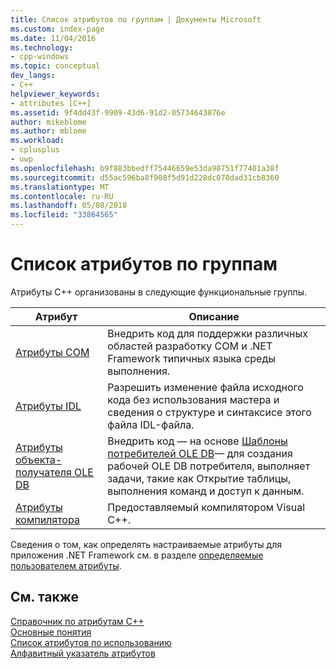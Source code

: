 ```yaml
---
title: Список атрибутов по группам | Документы Microsoft
ms.custom: index-page
ms.date: 11/04/2016
ms.technology:
- cpp-windows
ms.topic: conceptual
dev_langs:
- C++
helpviewer_keywords:
- attributes [C++]
ms.assetid: 9f4dd43f-9909-43d6-91d2-05734643876e
author: mikeblome
ms.author: mblome
ms.workload:
- cplusplus
- uwp
ms.openlocfilehash: b9f883bbedff75446659e53da98751f77401a38f
ms.sourcegitcommit: d55ac596ba8f908f5d91d228dc070dad31cb8360
ms.translationtype: MT
ms.contentlocale: ru-RU
ms.lasthandoff: 05/08/2018
ms.locfileid: "33864565"
---
```

# <a name="attributes-by-group"></a>Список атрибутов по группам
Атрибуты C++ организованы в следующие функциональные группы.  
  
|Атрибут|Описание|  
|---------------|-----------------|  
|[Атрибуты COM](../windows/com-attributes.md)|Внедрить код для поддержки различных областей разработку COM и .NET Framework типичных языка среды выполнения.|  
|[Атрибуты IDL](../windows/idl-attributes.md)|Разрешить изменение файла исходного кода без использования мастера и сведения о структуре и синтаксисе этого файла IDL-файла.|  
|[Атрибуты объекта-получателя OLE DB](../windows/ole-db-consumer-attributes.md)|Внедрить код — на основе [Шаблоны потребителей OLE DB](../data/oledb/ole-db-consumer-templates-reference.md)— для создания рабочей OLE DB потребителя, выполняет задачи, такие как Открытие таблицы, выполнения команд и доступ к данным.|  
|[Атрибуты компилятора](../windows/compiler-attributes.md)|Предоставляемый компилятором Visual C++.|  
  
 Сведения о том, как определять настраиваемые атрибуты для приложения .NET Framework см. в разделе [определяемые пользователем атрибуты](../windows/user-defined-attributes-cpp-component-extensions.md).  
  
## <a name="see-also"></a>См. также  
 [Справочник по атрибутам C++](../windows/cpp-attributes-reference.md)   
 [Основные понятия](../windows/attributed-programming-concepts.md)   
 [Список атрибутов по использованию](../windows/attributes-by-usage.md)   
 [Алфавитный указатель атрибутов](../windows/attributes-alphabetical-reference.md)